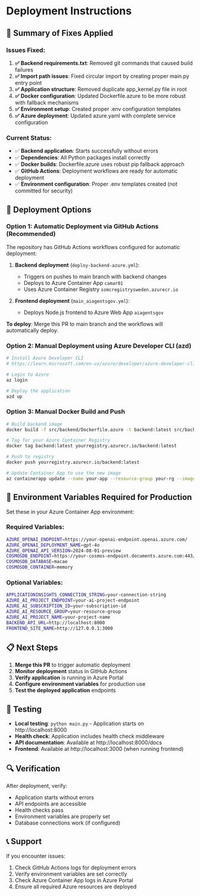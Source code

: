 # Deployment Instructions

## 🎯 Summary of Fixes Applied

### Issues Fixed:
1. **✅ Backend requirements.txt**: Removed git commands that caused build failures
2. **✅ Import path issues**: Fixed circular import by creating proper main.py entry point
3. **✅ Application structure**: Removed duplicate app_kernel.py file in root
4. **✅ Docker configuration**: Updated Dockerfile.azure to be more robust with fallback mechanisms
5. **✅ Environment setup**: Created proper .env configuration templates
6. **✅ Azure deployment**: Updated azure.yaml with complete service configuration

### Current Status:
- ✅ **Backend application**: Starts successfully without errors
- ✅ **Dependencies**: All Python packages install correctly  
- ✅ **Docker builds**: Dockerfile.azure uses robust pip fallback approach
- ✅ **GitHub Actions**: Deployment workflows are ready for automatic deployment
- ✅ **Environment configuration**: Proper .env templates created (not committed for security)

## 🚀 Deployment Options

### Option 1: Automatic Deployment via GitHub Actions (Recommended)
The repository has GitHub Actions workflows configured for automatic deployment:

1. **Backend deployment** (`deploy-backend-azure.yml`): 
   - Triggers on pushes to main branch with backend changes
   - Deploys to Azure Container App `camar01`
   - Uses Azure Container Registry `somcregistrysweden.azurecr.io`

2. **Frontend deployment** (`main_aiagentsgov.yml`):
   - Deploys Node.js frontend to Azure Web App `aiagentsgov`

**To deploy**: Merge this PR to main branch and the workflows will automatically deploy.

### Option 2: Manual Deployment using Azure Developer CLI (azd)
```bash
# Install Azure Developer CLI
# https://learn.microsoft.com/en-us/azure/developer/azure-developer-cli/

# Login to Azure
az login

# Deploy the application
azd up
```

### Option 3: Manual Docker Build and Push
```bash
# Build backend image
docker build -f src/backend/Dockerfile.azure -t backend:latest src/backend/

# Tag for your Azure Container Registry
docker tag backend:latest yourregistry.azurecr.io/backend:latest

# Push to registry
docker push yourregistry.azurecr.io/backend:latest

# Update Container App to use the new image
az containerapp update --name your-app --resource-group your-rg --image yourregistry.azurecr.io/backend:latest
```

## 🔧 Environment Variables Required for Production

Set these in your Azure Container App environment:

### Required Variables:
```bash
AZURE_OPENAI_ENDPOINT=https://your-openai-endpoint.openai.azure.com/
AZURE_OPENAI_DEPLOYMENT_NAME=gpt-4o
AZURE_OPENAI_API_VERSION=2024-08-01-preview
COSMOSDB_ENDPOINT=https://your-cosmos-endpoint.documents.azure.com:443/
COSMOSDB_DATABASE=macae
COSMOSDB_CONTAINER=memory
```

### Optional Variables:
```bash
APPLICATIONINSIGHTS_CONNECTION_STRING=your-connection-string
AZURE_AI_PROJECT_ENDPOINT=your-ai-project-endpoint
AZURE_AI_SUBSCRIPTION_ID=your-subscription-id
AZURE_AI_RESOURCE_GROUP=your-resource-group
AZURE_AI_PROJECT_NAME=your-project-name
BACKEND_API_URL=http://localhost:8000
FRONTEND_SITE_NAME=http://127.0.0.1:3000
```

## 📋 Next Steps

1. **Merge this PR** to trigger automatic deployment
2. **Monitor deployment** status in GitHub Actions
3. **Verify application** is running in Azure Portal
4. **Configure environment variables** for production use
5. **Test the deployed application** endpoints

## 🧪 Testing

- **Local testing**: `python main.py` - Application starts on http://localhost:8000
- **Health check**: Application includes health check middleware
- **API documentation**: Available at http://localhost:8000/docs
- **Frontend**: Available at http://localhost:3000 (when running frontend)

## 🔍 Verification

After deployment, verify:
- Application starts without errors
- API endpoints are accessible
- Health checks pass
- Environment variables are properly set
- Database connections work (if configured)

## 📞 Support

If you encounter issues:
1. Check GitHub Actions logs for deployment errors
2. Verify environment variables are set correctly
3. Check Azure Container App logs in Azure Portal
4. Ensure all required Azure resources are deployed